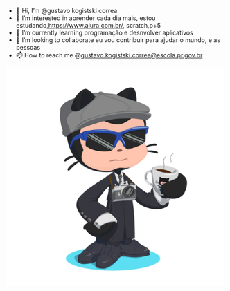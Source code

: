 - 👋 Hi, I’m @gustavo kogistski correa
- 👀 I’m interested in aprender cada dia mais, estou estudando,https://www.alura.com.br/, scratch,p+5
- 🌱 I’m currently learning programação e desnvolver aplicativos
- 💞️ I’m looking to collaborate eu vou contribuir para ajudar o mundo, e as pessoas
- 📫 How to reach me @gustavo.kogistski.correa@escola.pr.gov.br

<!---
gustavo30praum/gustavo30praum is a ✨ special ✨ repository because its `README.md` (this file) appears on your GitHub profile.
You can click the Preview link to take a look at your changes.-
--->
![](octocat-1722601214388.png)


